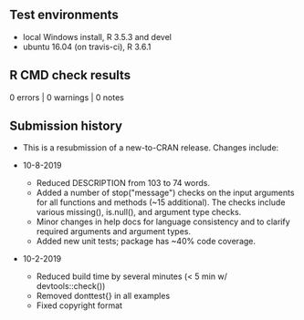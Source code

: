 ## Test environments

* local Windows install, R 3.5.3 and devel
* ubuntu 16.04 (on travis-ci), R 3.6.1

## R CMD check results

0 errors | 0 warnings | 0 notes

## Submission history

* This is a resubmission of a new-to-CRAN release. Changes include:

* 10-8-2019
    + Reduced DESCRIPTION from 103 to 74 words.
    + Added a number of stop("message") checks on the input arguments for all functions and 
    methods (~15 additional). The checks include various missing(), is.null(), and argument type checks.
    + Minor changes in help docs for language consistency and to clarify required arguments and 
    argument types.
    + Added new unit tests; package has ~40% code coverage.

* 10-2-2019
    + Reduced build time by several minutes (< 5 min w/ devtools::check())
    + Removed donttest{} in all examples
    + Fixed copyright format
